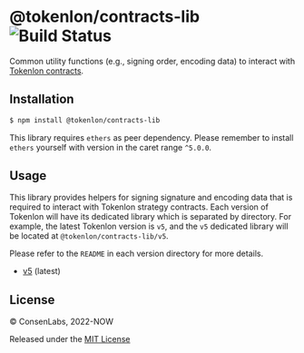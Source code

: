 # @tokenlon/contracts-lib ![Build Status](https://github.com/consenlabs/tokenlon-contracts-lib-js/actions/workflows/nodejs.yaml/badge.svg?branch=main)

Common utility functions (e.g., signing order, encoding data) to interact with [Tokenlon contracts](https://github.com/consenlabs/tokenlon-contracts).

## Installation

```bash
$ npm install @tokenlon/contracts-lib
```

This library requires `ethers` as peer dependency. Please remember to install `ethers` yourself with version in the caret range `^5.0.0`.

## Usage

This library provides helpers for signing signature and encoding data that is required to interact with Tokenlon strategy contracts. Each version of Tokenlon will have its dedicated library which is separated by directory. For example, the latest Tokenlon version is `v5`, and the `v5` dedicated library will be located at `@tokenlon/contracts-lib/v5`.

Please refer to the `README` in each version directory for more details.

-   [v5](https://github.com/consenlabs/tokenlon-contracts-lib-js/tree/main/src/v5/README.md) (latest)

## License

© ConsenLabs, 2022-NOW

Released under the [MIT License](https://github.com/consenlabs/tokenlon-contracts-lib-js/blob/main/LICENSE)
